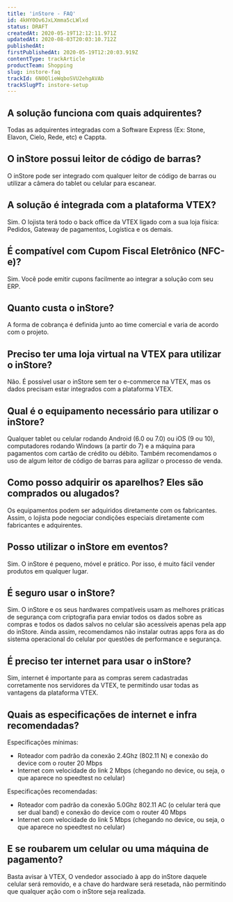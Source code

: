 ```yaml
---
title: 'inStore - FAQ'
id: 4kHY0Ov6JxLXmma5cLWlxd
status: DRAFT
createdAt: 2020-05-19T12:12:11.971Z
updatedAt: 2020-08-03T20:03:10.712Z
publishedAt: 
firstPublishedAt: 2020-05-19T12:20:03.919Z
contentType: trackArticle
productTeam: Shopping
slug: instore-faq
trackId: 6N0QlieWqboSVU2ehgAVAb
trackSlugPT: instore-setup
---
```


## A solução funciona com quais adquirentes?
Todas as adquirentes integradas com a Software Express (Ex: Stone, Elavon, Cielo, Rede, etc) e Cappta.

## O inStore possui leitor de código de barras?
O inStore pode ser integrado com qualquer leitor de código de barras ou utilizar a câmera do tablet ou celular para escanear.

## A solução é integrada com a plataforma VTEX?
Sim. O lojista terá todo o back office da VTEX ligado com a sua loja física: Pedidos, Gateway de pagamentos, Logística e os demais.

## É compatível com Cupom Fiscal Eletrônico (NFC-e)?
Sim. Você pode emitir cupons facilmente ao integrar a solução com seu ERP.

## Quanto custa o inStore?
A forma de cobrança é definida junto ao time comercial e varia de acordo com o projeto.

## Preciso ter uma loja virtual na VTEX para utilizar o inStore?
Não. É possível usar o inStore sem ter o e-commerce na VTEX, mas os dados precisam estar integrados com a plataforma VTEX.

## Qual é o equipamento necessário para utilizar o inStore?
Qualquer tablet ou celular rodando Android (6.0 ou 7.0) ou iOS (9 ou 10), computadores rodando Windows (a partir do 7) e a máquina para pagamentos com cartão de crédito ou débito. Também recomendamos o uso de algum leitor de código de barras para agilizar o processo de venda.

## Como posso adquirir os aparelhos? Eles são comprados ou alugados?
Os equipamentos podem ser adquiridos diretamente com os fabricantes. Assim, o lojista pode negociar condições especiais diretamente com fabricantes e adquirentes.

## Posso utilizar o inStore em eventos?
Sim. O inStore é pequeno, móvel e prático. Por isso, é muito fácil vender produtos em qualquer lugar.

## É seguro usar o inStore?
Sim. O inStore e os seus hardwares compatíveis usam as melhores práticas de segurança com criptografia para enviar todos os dados sobre as compras e todos os dados salvos no celular são acessíveis apenas pela app do inStore. Ainda assim, recomendamos não instalar outras apps fora as do sistema operacional do celular por questões de performance e segurança.

## É preciso ter internet para usar o inStore?
Sim, internet é importante para as compras serem cadastradas corretamente nos servidores da VTEX, te permitindo usar todas as vantagens da plataforma VTEX.

## Quais as especificações de internet e infra recomendadas?
Especificações mínimas:
 - Roteador com padrão da conexão 2.4Ghz (802.11 N) e conexão do device com o router 20 Mbps
 - Internet com velocidade do link 2 Mbps (chegando no device, ou seja, o que aparece no speedtest no celular)

Especificações recomendadas:
 - Roteador com padrão da conexão 5.0Ghz 802.11 AC (o celular terá que ser dual band) e conexão do device com o router 40 Mbps
 - Internet com velocidade do link 5 Mbps (chegando no device, ou seja, o que aparece no speedtest no celular)

## E se roubarem um celular ou uma máquina de pagamento?
Basta avisar à VTEX, O vendedor associado à app do inStore daquele celular será removido, e a chave do hardware será resetada, não permitindo que qualquer ação com o inStore seja realizada.
